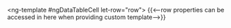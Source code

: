   <ng-template #ngDataTableCell let-row="row">
    {{<--row properties can be accessed in here when providing custom template-->}}
  </ng-template>
